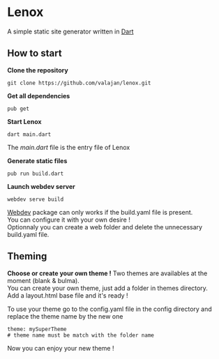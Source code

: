 # Lenox
A simple static site generator written in [Dart](https://dart.dev/)

## How to start

**Clone the repository**
```
git clone https://github.com/valajan/lenox.git
```

**Get all dependencies**
```
pub get
```

**Start Lenox**
```
dart main.dart
```
The *main.dart* file is the entry file of Lenox  

**Generate static files**
```
pub run build.dart
```

**Launch webdev server**

```
webdev serve build
```
[Webdev](https://pub.dev/packages/webdev) package can only works if the build.yaml file is present.  
You can configure it with your own desire !  
Optionnaly you can create a web folder and delete the unnecessary build.yaml file.  

## Theming

**Choose or create your own theme !**
Two themes are availables at the moment (blank & bulma).  
You can create your own theme, just add a folder in themes directory.  
Add a layout.html base file and it's ready !  

To use your theme go to the config.yaml file in the config directory and replace the theme name by the new one
```
theme: mySuperTheme
# theme name must be match with the folder name
```
Now you can enjoy your new theme !
